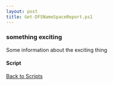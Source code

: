 ```yaml
---
layout: post
title: Get-DFSNameSpaceReport.ps1
---
```


### something exciting

Some information about the exciting thing

#### Script

<script async src="https://gist-it.appspot.com/github.com/BanterBoy/scripts-blog/blob/master/PowerShell/scripts/activeDirectory/Get-DFSNameSpaceReport.ps1" crossorigin="anonymous"></script>

<a href="/menu/_pages/scripts.html">Back to Scripts</a>
